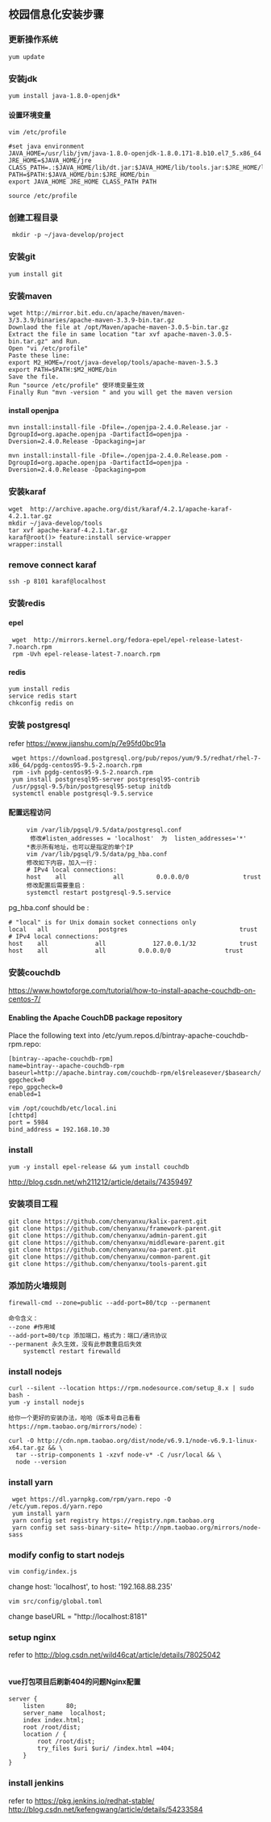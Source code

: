 ## 校园信息化安装步骤
### 更新操作系统
```batch
yum update
```
### 安装jdk
```batch
yum install java-1.8.0-openjdk*
```
#### 设置环境变量
```batch
vim /etc/profile
```
```batch
#set java environment  
JAVA_HOME=/usr/lib/jvm/java-1.8.0-openjdk-1.8.0.171-8.b10.el7_5.x86_64
JRE_HOME=$JAVA_HOME/jre  
CLASS_PATH=.:$JAVA_HOME/lib/dt.jar:$JAVA_HOME/lib/tools.jar:$JRE_HOME/lib 
PATH=$PATH:$JAVA_HOME/bin:$JRE_HOME/bin 
export JAVA_HOME JRE_HOME CLASS_PATH PATH 
```
```batch
source /etc/profile
```
### 创建工程目录
```batch
 mkdir -p ~/java-develop/project
```
### 安装git
```batch
yum install git
```
###  安装maven
```batch
wget http://mirror.bit.edu.cn/apache/maven/maven-3/3.3.9/binaries/apache-maven-3.3.9-bin.tar.gz
Downlaod the file at /opt/Maven/apache-maven-3.0.5-bin.tar.gz
Extract the file in same location "tar xvf apache-maven-3.0.5-bin.tar.gz" and Run.
Open "vi /etc/profile"
Paste these line:
export M2_HOME=/root/java-develop/tools/apache-maven-3.5.3
export PATH=$PATH:$M2_HOME/bin
Save the file.
Run "source /etc/profile" 使环境变量生效
Finally Run "mvn -version " and you will get the maven version
```
#### install openjpa
```batch
mvn install:install-file -Dfile=./openjpa-2.4.0.Release.jar -DgroupId=org.apache.openjpa -DartifactId=openjpa -Dversion=2.4.0.Release -Dpackaging=jar

mvn install:install-file -Dfile=./openjpa-2.4.0.Release.pom -DgroupId=org.apache.openjpa -DartifactId=openjpa -Dversion=2.4.0.Release -Dpackaging=pom
```
### 安装karaf
```batch
wget  http://archive.apache.org/dist/karaf/4.2.1/apache-karaf-4.2.1.tar.gz
mkdir ~/java-develop/tools
tar xvf apache-karaf-4.2.1.tar.gz
karaf@root()> feature:install service-wrapper
wrapper:install
```
### remove connect karaf
```batch
ssh -p 8101 karaf@localhost
```
### 安装redis
#### epel
```batch
 wget  http://mirrors.kernel.org/fedora-epel/epel-release-latest-7.noarch.rpm
 rpm -Uvh epel-release-latest-7.noarch.rpm
```
#### redis
```batch
yum install redis
service redis start
chkconfig redis on
```
### 安装 postgresql
refer https://www.jianshu.com/p/7e95fd0bc91a
```batch
 wget https://download.postgresql.org/pub/repos/yum/9.5/redhat/rhel-7-x86_64/pgdg-centos95-9.5-2.noarch.rpm
 rpm -ivh pgdg-centos95-9.5-2.noarch.rpm
 yum install postgresql95-server postgresql95-contrib
 /usr/pgsql-9.5/bin/postgresql95-setup initdb
 systemctl enable postgresql-9.5.service
```
#### 配置远程访问
```batch
     vim /var/lib/pgsql/9.5/data/postgresql.conf
      修改#listen_addresses = 'localhost'  为  listen_addresses='*'
     *表示所有地址，也可以是指定的单个IP
     vim /var/lib/pgsql/9.5/data/pg_hba.conf
     修改如下内容，加入一行：
     # IPv4 local connections:
     host    all             all         0.0.0.0/0               trust
     修改配置后需要重启：
     systemctl restart postgresql-9.5.service
```
pg_hba.conf should be :
```batch
# "local" is for Unix domain socket connections only
local   all              postgres                               trust
# IPv4 local connections:
host    all             all             127.0.0.1/32            trust
host    all             all         0.0.0.0/0               trust
```

### 安装couchdb
https://www.howtoforge.com/tutorial/how-to-install-apache-couchdb-on-centos-7/
#### Enabling the Apache CouchDB package repository
Place the following text into /etc/yum.repos.d/bintray-apache-couchdb-rpm.repo:
```batch
[bintray--apache-couchdb-rpm]
name=bintray--apache-couchdb-rpm
baseurl=http://apache.bintray.com/couchdb-rpm/el$releasever/$basearch/
gpgcheck=0
repo_gpgcheck=0
enabled=1
```

```
vim /opt/couchdb/etc/local.ini
[chttpd]
port = 5984
bind_address = 192.168.10.30

```

### install
```batch
yum -y install epel-release && yum install couchdb
```
http://blog.csdn.net/wh211212/article/details/74359497

### 安装项目工程
```batch
git clone https://github.com/chenyanxu/kalix-parent.git
git clone https://github.com/chenyanxu/framework-parent.git
git clone https://github.com/chenyanxu/admin-parent.git
git clone https://github.com/chenyanxu/middleware-parent.git
git clone https://github.com/chenyanxu/oa-parent.git
git clone https://github.com/chenyanxu/common-parent.git
git clone https://github.com/chenyanxu/tools-parent.git

```

###  添加防火墙规则
    firewall-cmd --zone=public --add-port=80/tcp --permanent
    
    命令含义：
    --zone #作用域
    --add-port=80/tcp 添加端口，格式为：端口/通讯协议
    --permanent 永久生效，没有此参数重启后失效
        systemctl restart firewalld 

###  install nodejs

```batch
curl --silent --location https://rpm.nodesource.com/setup_8.x | sudo bash -
yum -y install nodejs
```

```batch
给你一个更好的安装办法，哈哈（版本号自己看看https://npm.taobao.org/mirrors/node）：

curl -O http://cdn.npm.taobao.org/dist/node/v6.9.1/node-v6.9.1-linux-x64.tar.gz && \
  tar --strip-components 1 -xzvf node-v* -C /usr/local && \
  node --version
```
###  install yarn 
```batch
 wget https://dl.yarnpkg.com/rpm/yarn.repo -O /etc/yum.repos.d/yarn.repo
 yum install yarn 
 yarn config set registry https://registry.npm.taobao.org
 yarn config set sass-binary-site= http://npm.taobao.org/mirrors/node-sass
```

### modify config to start nodejs
```batch
vim config/index.js
```
change host: 'localhost', to host: '192.168.88.235'

```batch
vim src/config/global.toml
```

change baseURL = "http://localhost:8181"

### setup nginx
refer to http://blog.csdn.net/wild46cat/article/details/78025042
```batch

```

#### vue打包项目后刷新404的问题Nginx配置
```batch
server {  
    listen      80;  
    server_name  localhost;  
    index index.html;  
    root /root/dist;  
    location / {  
        root /root/dist;  
        try_files $uri $uri/ /index.html =404;  
    }  
}  
```

### install jenkins
refer to https://pkg.jenkins.io/redhat-stable/
http://blog.csdn.net/kefengwang/article/details/54233584